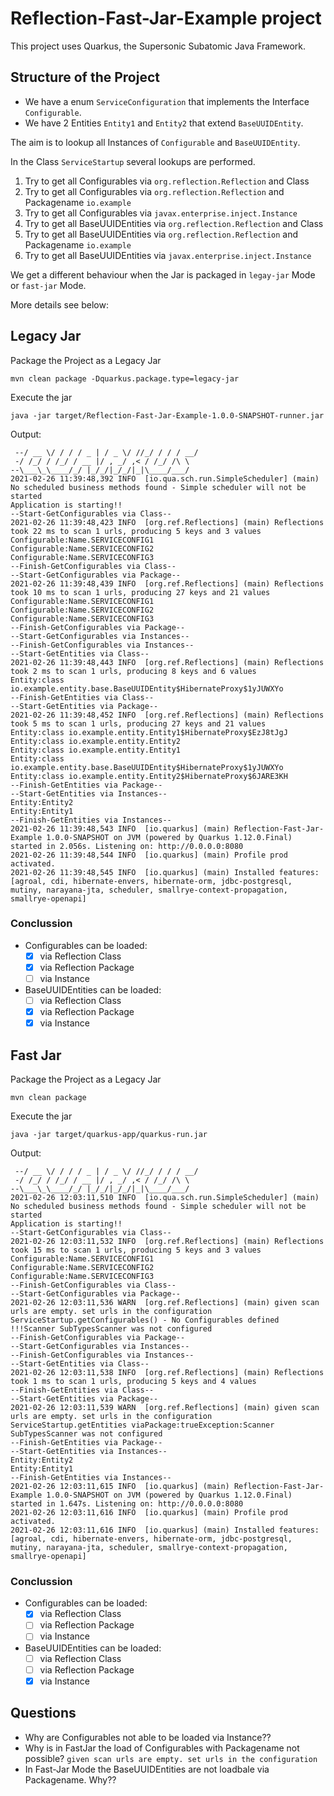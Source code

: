 # Reflection-Fast-Jar-Example project

This project uses Quarkus, the Supersonic Subatomic Java Framework.

## Structure of the Project

- We have a enum `ServiceConfiguration` that implements the Interface `Configurable`.
- We have 2 Entities `Entity1` and `Entity2` that extend `BaseUUIDEntity`.

The aim is to lookup all Instances of `Configurable` and `BaseUUIDEntity`.

In the Class `ServiceStartup` several lookups are performed.

1.  Try to get all Configurables via `org.reflection.Reflection` and Class
2.  Try to get all Configurables via `org.reflection.Reflection` and Packagename `io.example`
3.  Try to get all Configurables via `javax.enterprise.inject.Instance`
4.  Try to get all BaseUUIDEntities via `org.reflection.Reflection` and Class
5.  Try to get all BaseUUIDEntities via `org.reflection.Reflection` and Packagename `io.example`
6.  Try to get all BaseUUIDEntities via `javax.enterprise.inject.Instance`

We get a different behaviour when the Jar is packaged in `legay-jar` Mode or `fast-jar` Mode.

More details see below:

## Legacy Jar

Package the Project as a Legacy Jar

```shell script
mvn clean package -Dquarkus.package.type=legacy-jar
```

Execute the jar

```shell script
java -jar target/Reflection-Fast-Jar-Example-1.0.0-SNAPSHOT-runner.jar
```

Output:

```shell
 --/ __ \/ / / / _ | / _ \/ //_/ / / / __/
 -/ /_/ / /_/ / __ |/ , _/ ,< / /_/ /\ \
--\___\_\____/_/ |_/_/|_/_/|_|\____/___/
2021-02-26 11:39:48,392 INFO  [io.qua.sch.run.SimpleScheduler] (main) No scheduled business methods found - Simple scheduler will not be started
Application is starting!!
--Start-GetConfigurables via Class--
2021-02-26 11:39:48,423 INFO  [org.ref.Reflections] (main) Reflections took 22 ms to scan 1 urls, producing 5 keys and 3 values
Configurable:Name.SERVICECONFIG1
Configurable:Name.SERVICECONFIG2
Configurable:Name.SERVICECONFIG3
--Finish-GetConfigurables via Class--
--Start-GetConfigurables via Package--
2021-02-26 11:39:48,439 INFO  [org.ref.Reflections] (main) Reflections took 10 ms to scan 1 urls, producing 27 keys and 21 values
Configurable:Name.SERVICECONFIG1
Configurable:Name.SERVICECONFIG2
Configurable:Name.SERVICECONFIG3
--Finish-GetConfigurables via Package--
--Start-GetConfigurables via Instances--
--Finish-GetConfigurables via Instances--
--Start-GetEntities via Class--
2021-02-26 11:39:48,443 INFO  [org.ref.Reflections] (main) Reflections took 2 ms to scan 1 urls, producing 8 keys and 6 values
Entity:class io.example.entity.base.BaseUUIDEntity$HibernateProxy$1yJUWXYo
--Finish-GetEntities via Class--
--Start-GetEntities via Package--
2021-02-26 11:39:48,452 INFO  [org.ref.Reflections] (main) Reflections took 5 ms to scan 1 urls, producing 27 keys and 21 values
Entity:class io.example.entity.Entity1$HibernateProxy$EzJ8tJgJ
Entity:class io.example.entity.Entity2
Entity:class io.example.entity.Entity1
Entity:class io.example.entity.base.BaseUUIDEntity$HibernateProxy$1yJUWXYo
Entity:class io.example.entity.Entity2$HibernateProxy$6JARE3KH
--Finish-GetEntities via Package--
--Start-GetEntities via Instances--
Entity:Entity2
Entity:Entity1
--Finish-GetEntities via Instances--
2021-02-26 11:39:48,543 INFO  [io.quarkus] (main) Reflection-Fast-Jar-Example 1.0.0-SNAPSHOT on JVM (powered by Quarkus 1.12.0.Final) started in 2.056s. Listening on: http://0.0.0.0:8080
2021-02-26 11:39:48,544 INFO  [io.quarkus] (main) Profile prod activated.
2021-02-26 11:39:48,545 INFO  [io.quarkus] (main) Installed features: [agroal, cdi, hibernate-envers, hibernate-orm, jdbc-postgresql, mutiny, narayana-jta, scheduler, smallrye-context-propagation, smallrye-openapi]
```

### Conclussion

- Configurables can be loaded:
  - [x] via Reflection Class
  - [x] via Reflection Package
  - [ ] via Instance
- BaseUUIDEntities can be loaded:
  - [ ] via Reflection Class
  - [x] via Reflection Package
  - [x] via Instance

## Fast Jar

Package the Project as a Legacy Jar

```shell script
mvn clean package
```

Execute the jar

```shell script
java -jar target/quarkus-app/quarkus-run.jar
```

Output:

```shell
 --/ __ \/ / / / _ | / _ \/ //_/ / / / __/
 -/ /_/ / /_/ / __ |/ , _/ ,< / /_/ /\ \
--\___\_\____/_/ |_/_/|_/_/|_|\____/___/
2021-02-26 12:03:11,510 INFO  [io.qua.sch.run.SimpleScheduler] (main) No scheduled business methods found - Simple scheduler will not be started
Application is starting!!
--Start-GetConfigurables via Class--
2021-02-26 12:03:11,532 INFO  [org.ref.Reflections] (main) Reflections took 15 ms to scan 1 urls, producing 5 keys and 3 values
Configurable:Name.SERVICECONFIG1
Configurable:Name.SERVICECONFIG2
Configurable:Name.SERVICECONFIG3
--Finish-GetConfigurables via Class--
--Start-GetConfigurables via Package--
2021-02-26 12:03:11,536 WARN  [org.ref.Reflections] (main) given scan urls are empty. set urls in the configuration
ServiceStartup.getConfigurables() - No Configurables defined !!!Scanner SubTypesScanner was not configured
--Finish-GetConfigurables via Package--
--Start-GetConfigurables via Instances--
--Finish-GetConfigurables via Instances--
--Start-GetEntities via Class--
2021-02-26 12:03:11,538 INFO  [org.ref.Reflections] (main) Reflections took 1 ms to scan 1 urls, producing 5 keys and 4 values
--Finish-GetEntities via Class--
--Start-GetEntities via Package--
2021-02-26 12:03:11,539 WARN  [org.ref.Reflections] (main) given scan urls are empty. set urls in the configuration
ServiceStartup.getEntities viaPackage:trueException:Scanner SubTypesScanner was not configured
--Finish-GetEntities via Package--
--Start-GetEntities via Instances--
Entity:Entity2
Entity:Entity1
--Finish-GetEntities via Instances--
2021-02-26 12:03:11,615 INFO  [io.quarkus] (main) Reflection-Fast-Jar-Example 1.0.0-SNAPSHOT on JVM (powered by Quarkus 1.12.0.Final) started in 1.647s. Listening on: http://0.0.0.0:8080
2021-02-26 12:03:11,616 INFO  [io.quarkus] (main) Profile prod activated.
2021-02-26 12:03:11,616 INFO  [io.quarkus] (main) Installed features: [agroal, cdi, hibernate-envers, hibernate-orm, jdbc-postgresql, mutiny, narayana-jta, scheduler, smallrye-context-propagation, smallrye-openapi]

```

### Conclussion

- Configurables can be loaded:
  - [x] via Reflection Class
  - [ ] via Reflection Package
  - [ ] via Instance
- BaseUUIDEntities can be loaded:
  - [ ] via Reflection Class
  - [ ] via Reflection Package
  - [x] via Instance

## Questions

- Why are Configurables not able to be loaded via Instance??
- Why is in FastJar the load of Configurables with Packagename not possible? `given scan urls are empty. set urls in the configuration`
- In Fast-Jar Mode the BaseUUIDEntities are not loadbale via Packagename. Why??
